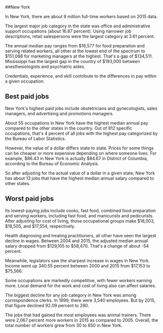 

##New York

In New York, there are about 9 million full-time workers based on 2015 data.

The largest major job category in the state was <span class='occ_title_em state'>office and administrative support occupations</span> (about 16.87 percent). Using narrower job descriptions, <span class='occ_title_em state'>retail salespersons</span> were the largest category at 3.61 percent.
               
The annual median pay ranges from $16,577 for <span class='occ_title_em state'>food preparation and serving related workers, all other</span> at the lowest end of the spectrum to  $151,088 for <span class='occ_title_em state'>marketing managers</span> at the highest. That's a gap of $134,511. Mississippi has the largest gap in the country of $193,000 between <span class='occ_title_em state'>anesthesiologists and psychiatric aides</span>.
          
Credentials, experience, and skill contribute to the differences in pay within a given occupation.

## Best paid jobs
New York's highest paid jobs include <span class='occ_title_em state'>obstetricians and gynecologists, sales managers</span>, and <span class='occ_title_em state'>advertising and promotions managers</span>.
               
About 55 occupations in New York have the highest median annual pay compared to the other states in the country. Out of 812 specific occupations, that's 4 percent of all jobs with the highest pay categorized by the Bureau of Labor Statistics.
               
However, the value of a dollar differs state to state. Prices for some things can be cheaper or more expensive depending on where someone lives. For example, $86.43 in New York is actually $84.67 in District of Columbia, according to the Bureau of Economic Analysis.
               
So after adjusting for the actual value of a dollar in a given state, New York has about 13 jobs that have the highest median annual salary compared to other states.
               
## Worst paid jobs

Its lowest-paying jobs include <span class='occ_title_em state'>cooks, fast food</span>, <span class='occ_title_em state'>combined food preparation and serving workers, including fast food</span>, and <span class='occ_title_em state'>manicurists and pedicurists</span>. After adjusting for cost of living, those occupational groups make $18,003,  $18,505, and  $17,554, respectively.
               
<span class='occ_title_em state'>Health diagnosing and treating practitioners, all other</span> have seen the largest decline in wages. Between 2004 and 2015, the adjusted median annual salary dropped from $129,105 to $58,470. That's a change of about -54 percent.
               
Meanwhile, <span class='occ_title_em state'>legislators</span> saw the sharpest increase in wages in New York. Income went up 340.55 percent between 2000 and 2015 from $17,153 to $75,566.

Some occupations are markedly competitive, with fewer workers earning more. Local demand for the work and cost of living also can affect salaries.

            
The biggest decline for any job category in New York was among <span class='occ_title_em state'>correspondence clerks</span>. In 1999, there were 3,540 employees. But by 2015, that figure declined 92.09 percent to 280. 
               
The jobs that had gained the most employees was animal trainers. There were 2,067 percent more workers in 2015 as compared to 2005. Overall, the total number of workers grew from 30 to 650 in New York.
